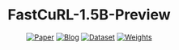 <div align='center'>
<h1>FastCuRL-1.5B-Preview</h1>

<!-- TODO:  Thread, Paper, Dataset, Weights-->
[![Paper](https://img.shields.io/badge/paper-5f16a8?style=for-the-badge&logo=arxiv&logoColor=white)](FastCuRL.pdf)
[![Blog](https://img.shields.io/badge/Blog-3858bf?style=for-the-badge&logo=homepage&logoColor=white)](https://github.com/nick7nlp/FastCuRL)
[![Dataset](https://img.shields.io/badge/Datasets-4d8cd8?style=for-the-badge&logo=huggingface&logoColor=white)]([https://huggingface.co/datasets/BytedTsinghua-SIA/DAPO-Math-17k](https://huggingface.co/Nickyang/FastCuRL-1.5B-Preview))
[![Weights](https://img.shields.io/badge/Model%20Weights(coming%20soon)-63cad3?style=for-the-badge&logo=huggingface&logoColor=white)]([https://github.com/BytedTsinghua-SIA/DAPO](https://huggingface.co/Nickyang/FastCuRL-1.5B-Preview))
</div>
